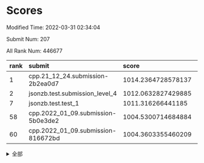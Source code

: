 # Scores

Modified Time: 2022-03-31 02:34:04

Submit Num: 207

All Rank Num: 446677

| rank |               submit               |       score        |       sigma        | pk_num |
| :--- | :--------------------------------- | :----------------- | :----------------- | :----- |
| 1    | cpp.21_12_24.submission-2b2ea0d7   | 1014.2364728578137 | 0.8183067438600923 | 8631   |
| 2    | jsonzb.test.submission_level_4     | 1012.0632827429885 | 0.8312134115903943 | 8633   |
| 7    | jsonzb.test.test_1                 | 1011.316266441185  | 0.7868992547649126 | 8635   |
| 58   | cpp.2022_01_09.submission-5b0e3de2 | 1004.5300714684884 | 0.7320758918334496 | 8633   |
| 60   | cpp.2022_01_09.submission-816672bd | 1004.3603355460209 | 0.7037982102460733 | 8630   |


<details>
<summary>全部</summary>

| rank |                 submit                 |       score        |       sigma        | pk_num |
| :--- | :------------------------------------- | :----------------- | :----------------- | :----- |
| 1    | cpp.21_12_24.submission-2b2ea0d7       | 1014.2364728578137 | 0.8183067438600923 | 8631   |
| 2    | jsonzb.test.submission_level_4         | 1012.0632827429885 | 0.8312134115903943 | 8633   |
| 3    | gobigger.level_3.submission_level_3_40 | 1011.9228126809827 | 0.7719838330932743 | 8631   |
| 4    | gobigger.level_3.submission_level_3_3  | 1011.8900265653518 | 0.7809113985030841 | 8633   |
| 5    | gobigger.level_3.submission_level_3_33 | 1011.7327723063391 | 0.7777753308338317 | 8630   |
| 6    | gobigger.level_3.submission_level_3_5  | 1011.5798748998288 | 0.7674249975692217 | 8630   |
| 7    | jsonzb.test.test_1                     | 1011.316266441185  | 0.7868992547649126 | 8635   |
| 8    | gobigger.level_3.submission_level_3_39 | 1011.088171361637  | 0.7616351942325489 | 8633   |
| 9    | gobigger.level_3.submission_level_3_0  | 1011.0684540564599 | 0.7549570550768548 | 8637   |
| 10   | gobigger.level_3.submission_level_3_4  | 1010.9353875558412 | 0.7520967541812464 | 8634   |
| 11   | gobigger.level_3.submission_level_3_17 | 1010.8434929573924 | 0.7684605192835325 | 8628   |
| 12   | gobigger.level_3.submission_level_3_23 | 1010.8331613607626 | 0.759609336221726  | 8637   |
| 13   | gobigger.level_3.submission_level_3_11 | 1010.516410518074  | 0.7662018749364391 | 8633   |
| 14   | gobigger.level_3.submission_level_3_41 | 1010.5048221604238 | 0.7777250950812441 | 8631   |
| 15   | gobigger.level_3.submission_level_3_9  | 1010.4811855877869 | 0.7586242538209156 | 8634   |
| 16   | gobigger.level_3.submission_level_3_47 | 1010.4722942079013 | 0.7737326092751755 | 8632   |
| 17   | gobigger.level_3.submission_level_3_26 | 1010.4218451371148 | 0.7435050776972469 | 8637   |
| 18   | gobigger.level_3.submission_level_3_21 | 1010.3844188184991 | 0.7549247925755059 | 8627   |
| 19   | gobigger.level_3.submission_level_3_19 | 1010.3080415842913 | 0.763010048865773  | 8636   |
| 20   | gobigger.level_3.submission_level_3_25 | 1010.2683212207443 | 0.7585317229286302 | 8627   |
| 21   | gobigger.level_3.submission_level_3_31 | 1010.249378759866  | 0.7749188502982588 | 8632   |
| 22   | gobigger.level_3.submission_level_3_44 | 1010.2435559003212 | 0.7791636866293677 | 8631   |
| 23   | gobigger.level_3.submission_level_3_34 | 1010.1898237674761 | 0.7506043381313213 | 8637   |
| 24   | gobigger.level_3.submission_level_3_15 | 1010.1818469926341 | 0.7749200166510821 | 8633   |
| 25   | gobigger.level_3.submission_level_3_45 | 1010.1428523570239 | 0.7590510285198445 | 8634   |
| 26   | gobigger.level_3.submission_level_3_27 | 1010.097609377629  | 0.7376516563290809 | 8632   |
| 27   | gobigger.level_3.submission_level_3_29 | 1010.056827320513  | 0.7588597205272546 | 8629   |
| 28   | gobigger.level_3.submission_level_3_2  | 1010.0333311745361 | 0.7653014318482899 | 8625   |
| 29   | gobigger.level_3.submission_level_3_18 | 1009.9292111656679 | 0.7535197491521018 | 8637   |
| 30   | gobigger.level_3.submission_level_3_49 | 1009.8985799635869 | 0.7586929584183159 | 8630   |
| 31   | gobigger.level_3.submission_level_3_43 | 1009.8299881788987 | 0.766384369682983  | 8631   |
| 32   | gobigger.level_3.submission_level_3_48 | 1009.7969712059307 | 0.7324843232079424 | 8629   |
| 33   | gobigger.level_3.submission_level_3_16 | 1009.7608250506387 | 0.7548825394909036 | 8632   |
| 34   | gobigger.level_3.submission_level_3_37 | 1009.7502865113539 | 0.7616316888437683 | 8633   |
| 35   | gobigger.level_3.submission_level_3_24 | 1009.7439406491859 | 0.7507337339394549 | 8626   |
| 36   | gobigger.level_3.submission_level_3_46 | 1009.627252350582  | 0.7482850128514933 | 8637   |
| 37   | gobigger.level_3.submission_level_3_35 | 1009.5779306247414 | 0.7644579141716709 | 8627   |
| 38   | gobigger.level_3.submission_level_3_22 | 1009.5590589005782 | 0.7560385391680675 | 8627   |
| 39   | gobigger.level_3.submission_level_3_20 | 1009.4847840525256 | 0.7561020014538311 | 8630   |
| 40   | gobigger.level_3.submission_level_3_14 | 1009.4455391128423 | 0.7523082741217996 | 8636   |
| 41   | gobigger.level_3.submission_level_3_13 | 1009.4171465135317 | 0.7629290612988158 | 8632   |
| 42   | gobigger.level_3.submission_level_3_6  | 1009.3947178740351 | 0.7330555104193618 | 8630   |
| 43   | gobigger.level_3.submission_level_3_7  | 1009.2808837905372 | 0.7767795319905265 | 8631   |
| 44   | gobigger.level_3.submission_level_3_32 | 1009.2807198407569 | 0.7518015364946484 | 8635   |
| 45   | gobigger.level_3.submission_level_3_12 | 1009.2727589751983 | 0.7676752087654579 | 8635   |
| 46   | gobigger.level_3.submission_level_3_28 | 1009.1192278894305 | 0.7590433705578014 | 8632   |
| 47   | gobigger.level_3.submission_level_3_30 | 1009.1099042196804 | 0.7344251618530506 | 8635   |
| 48   | gobigger.level_3.submission_level_3_8  | 1008.9115114942435 | 0.7330743735631282 | 8628   |
| 49   | gobigger.level_3.submission_level_3_10 | 1008.8924518122399 | 0.7484436533807937 | 8633   |
| 50   | gobigger.level_3.submission_level_3_36 | 1008.757008462833  | 0.7514119024788897 | 8636   |
| 51   | gobigger.level_3.submission_level_3_1  | 1008.6836062829049 | 0.7435390490451012 | 8635   |
| 52   | gobigger.level_3.submission_level_3_38 | 1008.6699335042824 | 0.7404188306049961 | 8629   |
| 53   | gobigger.level_3.submission_level_3_42 | 1007.7545341180411 | 0.7423627126567701 | 8632   |
| 54   | gobigger.level_1.submission_level_1_43 | 1004.9054858694445 | 0.7200252852651498 | 8638   |
| 55   | gobigger.level_1.submission_level_1_0  | 1004.7496180185145 | 0.71881034855674   | 8634   |
| 56   | gobigger.level_1.submission_level_1_27 | 1004.547201347549  | 0.7161731856799851 | 8631   |
| 57   | gobigger.level_1.submission_level_1_9  | 1004.5316651000447 | 0.7187217790999892 | 8628   |
| 58   | cpp.2022_01_09.submission-5b0e3de2     | 1004.5300714684884 | 0.7320758918334496 | 8633   |
| 59   | gobigger.level_1.submission_level_1_39 | 1004.4186318067692 | 0.7267710164288146 | 8631   |
| 60   | cpp.2022_01_09.submission-816672bd     | 1004.3603355460209 | 0.7037982102460733 | 8630   |
| 61   | gobigger.level_1.submission_level_1_19 | 1004.2148825197987 | 0.7087824113487996 | 8626   |
| 62   | gobigger.level_1.submission_level_1_5  | 1003.9184084220057 | 0.7228618328424494 | 8631   |
| 63   | gobigger.level_1.submission_level_1_11 | 1003.9100111320467 | 0.7203697574073947 | 8632   |
| 64   | gobigger.level_1.submission_level_1_15 | 1003.8658497256965 | 0.7184073377103323 | 8632   |
| 65   | gobigger.level_1.submission_level_1_14 | 1003.8342391000575 | 0.7251895654566892 | 8631   |
| 66   | gobigger.level_1.submission_level_1_12 | 1003.772239840914  | 0.7176891005798247 | 8631   |
| 67   | gobigger.level_1.submission_level_1_36 | 1003.7439955747536 | 0.7123519077656716 | 8635   |
| 68   | gobigger.level_1.submission_level_1_41 | 1003.73926335716   | 0.7142967165483783 | 8631   |
| 69   | gobigger.level_1.submission_level_1_4  | 1003.6963173221023 | 0.7157307097778502 | 8627   |
| 70   | gobigger.level_1.submission_level_1_34 | 1003.6714315755212 | 0.7195100669785003 | 8626   |
| 71   | gobigger.level_1.submission_level_1_30 | 1003.6579837657955 | 0.7226595330948152 | 8636   |
| 72   | gobigger.level_1.submission_level_1_20 | 1003.616478239901  | 0.7164767576601248 | 8627   |
| 73   | gobigger.level_1.submission_level_1_17 | 1003.5963430753272 | 0.7233522001457932 | 8633   |
| 74   | gobigger.level_1.submission_level_1_44 | 1003.5946739857927 | 0.7139703709610443 | 8625   |
| 75   | gobigger.level_1.submission_level_1_48 | 1003.5219090734835 | 0.7148056313593697 | 8631   |
| 76   | gobigger.level_1.submission_level_1_37 | 1003.5130957616574 | 0.7147812201983195 | 8632   |
| 77   | gobigger.level_1.submission_level_1_7  | 1003.506803691027  | 0.7174994223253542 | 8629   |
| 78   | gobigger.level_1.submission_level_1_29 | 1003.5012033135198 | 0.7336724453643141 | 8636   |
| 79   | gobigger.level_1.submission_level_1_42 | 1003.4940881793151 | 0.7178920705107731 | 8632   |
| 80   | gobigger.level_1.submission_level_1_8  | 1003.4650370293899 | 0.7213508082501185 | 8631   |
| 81   | gobigger.level_1.submission_level_1_1  | 1003.4590645582366 | 0.7176307476826451 | 8629   |
| 82   | gobigger.level_1.submission_level_1_10 | 1003.4186805034118 | 0.7162777867149228 | 8629   |
| 83   | gobigger.level_1.submission_level_1_31 | 1003.4044110799355 | 0.711994997369139  | 8629   |
| 84   | gobigger.level_1.submission_level_1_35 | 1003.3903279899083 | 0.7152536056283009 | 8633   |
| 85   | gobigger.level_1.submission_level_1_33 | 1003.3863609856498 | 0.7288699711670679 | 8633   |
| 86   | gobigger.level_1.submission_level_1_16 | 1003.2858804320913 | 0.707998816780373  | 8633   |
| 87   | gobigger.level_1.submission_level_1_18 | 1003.1962174223344 | 0.7176824809191772 | 8635   |
| 88   | gobigger.level_1.submission_level_1_49 | 1003.1792895185926 | 0.7194871097162464 | 8639   |
| 89   | gobigger.level_1.submission_level_1_24 | 1003.1672157285859 | 0.7217167283478556 | 8633   |
| 90   | gobigger.level_1.submission_level_1_47 | 1003.1231526741144 | 0.7105188338042314 | 8626   |
| 91   | gobigger.level_1.submission_level_1_28 | 1002.927764432265  | 0.7165854217039898 | 8632   |
| 92   | gobigger.level_1.submission_level_1_13 | 1002.9075483838212 | 0.7098966862192402 | 8631   |
| 93   | gobigger.level_1.submission_level_1_26 | 1002.8929867066489 | 0.7137269811934374 | 8630   |
| 94   | gobigger.level_1.submission_level_1_40 | 1002.877045926564  | 0.7179507792815764 | 8629   |
| 95   | gobigger.level_1.submission_level_1_2  | 1002.8628825631233 | 0.716558743645011  | 8627   |
| 96   | gobigger.level_1.submission_level_1_23 | 1002.8308289888449 | 0.7222708597883828 | 8628   |
| 97   | gobigger.level_1.submission_level_1_25 | 1002.7593797963045 | 0.701678797420028  | 8633   |
| 98   | gobigger.level_1.submission_level_1_38 | 1002.5452758475292 | 0.7146607770837491 | 8630   |
| 99   | gobigger.level_1.submission_level_1_3  | 1002.4179763316293 | 0.7163643675063345 | 8632   |
| 100  | gobigger.level_1.submission_level_1_32 | 1002.3992337485709 | 0.71765946509819   | 8630   |
| 101  | gobigger.level_1.submission_level_1_46 | 1002.344073123815  | 0.7218680344417311 | 8631   |
| 102  | gobigger.level_1.submission_level_1_6  | 1002.2882177386384 | 0.7101112062166524 | 8633   |
| 103  | gobigger.level_1.submission_level_1_21 | 1002.0997683412478 | 0.7041313478612848 | 8629   |
| 104  | gobigger.level_1.submission_level_1_22 | 1002.0924155533495 | 0.7113673910153563 | 8632   |
| 105  | gobigger.level_1.submission_level_1_45 | 1001.651338073371  | 0.7167676393355553 | 8631   |
| 106  | gobigger.random.submission_random_12   | 997.946639872031   | 0.7085778514706484 | 8627   |
| 107  | gobigger.random.submission_random_10   | 997.1818669067743  | 0.7027036516269973 | 8634   |
| 108  | gobigger.random.submission_random_3    | 996.8616448355605  | 0.7222673457814475 | 8637   |
| 109  | gobigger.random.submission_random_1    | 996.8195327419332  | 0.7190471465023993 | 8630   |
| 110  | gobigger.random.submission_random_41   | 996.7974044627326  | 0.6959937306050689 | 8633   |
| 111  | gobigger.random.submission_random_22   | 996.7225999877919  | 0.7059791174404083 | 8630   |
| 112  | gobigger.random.submission_random_2    | 996.6907934690463  | 0.7115271261874602 | 8633   |
| 113  | gobigger.random.submission_random_18   | 996.6643286801552  | 0.706323682437423  | 8636   |
| 114  | gobigger.random.submission_random_34   | 996.6327033118899  | 0.7053158673840492 | 8633   |
| 115  | gobigger.random.submission_random_40   | 996.5620438062684  | 0.7251299069145651 | 8625   |
| 116  | gobigger.random.submission_random_49   | 996.4282960170457  | 0.7026149166783401 | 8629   |
| 117  | gobigger.random.submission_random_15   | 996.330550471366   | 0.7249157056705925 | 8631   |
| 118  | gobigger.random.submission_random_44   | 996.3235930357047  | 0.7177396408978196 | 8632   |
| 119  | gobigger.random.submission_random_7    | 996.2824828193885  | 0.6964062593225349 | 8635   |
| 120  | gobigger.random.submission_random_4    | 996.2528681997337  | 0.7141534052718138 | 8626   |
| 121  | gobigger.random.submission_random_9    | 996.2436875698083  | 0.7271787771350217 | 8633   |
| 122  | gobigger.random.submission_random_30   | 996.1884862748377  | 0.7303209178310089 | 8628   |
| 123  | gobigger.random.submission_random_42   | 996.1802947958619  | 0.7116421412995364 | 8634   |
| 124  | gobigger.random.submission_random_35   | 996.1614471323247  | 0.7076434486006334 | 8634   |
| 125  | gobigger.random.submission_random_29   | 996.1481909051812  | 0.6961286321654754 | 8630   |
| 126  | gobigger.random.submission_random_24   | 996.1223363633526  | 0.7251150395532409 | 8631   |
| 127  | gobigger.random.submission_random_25   | 996.0746889174393  | 0.7170577725496265 | 8631   |
| 128  | gobigger.random.submission_random_37   | 996.0531831454801  | 0.7182996160170412 | 8629   |
| 129  | gobigger.random.submission_random_23   | 996.033164855397   | 0.7078991964143367 | 8634   |
| 130  | gobigger.random.submission_random_45   | 996.0297876117799  | 0.706780404185966  | 8630   |
| 131  | gobigger.random.submission_random_11   | 996.0088584497357  | 0.701991208024716  | 8631   |
| 132  | gobigger.random.submission_random_14   | 995.9745213181777  | 0.7081886266752336 | 8628   |
| 133  | gobigger.random.submission_random_32   | 995.9636941260592  | 0.7058910292590348 | 8635   |
| 134  | gobigger.random.submission_random_31   | 995.9264949305037  | 0.709698433949513  | 8630   |
| 135  | gobigger.random.submission_random_19   | 995.8687566944573  | 0.6994016411691198 | 8636   |
| 136  | gobigger.random.submission_random_39   | 995.8340573102788  | 0.7288307166405381 | 8630   |
| 137  | gobigger.random.submission_random_20   | 995.8294747432153  | 0.7117713560047952 | 8633   |
| 138  | gobigger.random.submission_random_43   | 995.7673024483236  | 0.7081615521285287 | 8626   |
| 139  | gobigger.random.submission_random_46   | 995.5891233968111  | 0.7142350557071236 | 8632   |
| 140  | gobigger.random.submission_random_0    | 995.5531090648727  | 0.7163467746794976 | 8633   |
| 141  | gobigger.random.submission_random_47   | 995.4601274216053  | 0.7251577645215218 | 8635   |
| 142  | gobigger.random.submission_random_8    | 995.4273289475483  | 0.7224981194621061 | 8633   |
| 143  | gobigger.random.submission_random_13   | 995.4167225799054  | 0.7025537814917227 | 8632   |
| 144  | gobigger.random.submission_random_48   | 995.4160370414285  | 0.7044865606137749 | 8631   |
| 145  | gobigger.random.submission_random_33   | 995.3947166004166  | 0.709843013661513  | 8632   |
| 146  | gobigger.random.submission_random_16   | 995.3579814626323  | 0.7034624499858843 | 8633   |
| 147  | gobigger.random.submission_random_28   | 995.151558513202   | 0.7081796597367133 | 8634   |
| 148  | gobigger.random.submission_random_26   | 995.0865668054305  | 0.7101752602932857 | 8634   |
| 149  | gobigger.random.submission_random_5    | 995.0643645024269  | 0.7238275623998328 | 8638   |
| 150  | gobigger.random.submission_random_6    | 994.8857310586961  | 0.7161138686770797 | 8632   |
| 151  | gobigger.random.submission_random_38   | 994.685322808414   | 0.727064407112996  | 8633   |
| 152  | gobigger.random.submission_random_27   | 994.5583360464158  | 0.704768042661275  | 8635   |
| 153  | gobigger.random.submission_random_21   | 994.3006215253262  | 0.7171675140737461 | 8623   |
| 154  | gobigger.random.submission_random_17   | 994.2844433093486  | 0.7271591042219012 | 8631   |
| 155  | gobigger.level_2.submission_level_2_30 | 994.2612660869288  | 0.7339060341615559 | 8633   |
| 156  | gobigger.random.submission_random_36   | 994.0485503496388  | 0.7000211863472072 | 8634   |
| 157  | gobigger.level_2.submission_level_2_24 | 993.9120574116178  | 0.7367252620429037 | 8631   |
| 158  | gobigger.level_2.submission_level_2_6  | 993.6356791015274  | 0.7491154922366917 | 8629   |
| 159  | gobigger.level_2.submission_level_2_47 | 993.5999448340169  | 0.7261738472449577 | 8634   |
| 160  | gobigger.level_2.submission_level_2_23 | 993.4561318632792  | 0.7343208977002108 | 8627   |
| 161  | gobigger.level_2.submission_level_2_34 | 993.3535726588473  | 0.7328845268297742 | 8628   |
| 162  | gobigger.level_2.submission_level_2_39 | 993.1290639224843  | 0.7405627375891858 | 8631   |
| 163  | gobigger.level_2.submission_level_2_19 | 993.0918950018386  | 0.7477848480352896 | 8637   |
| 164  | gobigger.level_2.submission_level_2_46 | 992.9586015132777  | 0.7522731724290699 | 8636   |
| 165  | gobigger.level_2.submission_level_2_42 | 992.9252285035207  | 0.7389572233533231 | 8632   |
| 166  | gobigger.level_2.submission_level_2_18 | 992.8758528681564  | 0.7518867237403514 | 8627   |
| 167  | gobigger.level_2.submission_level_2_45 | 992.8719591293409  | 0.7228539358412965 | 8629   |
| 168  | gobigger.level_2.submission_level_2_1  | 992.8613595904113  | 0.7242804393204336 | 8634   |
| 169  | gobigger.level_2.submission_level_2_9  | 992.8493655162317  | 0.7453573296400947 | 8627   |
| 170  | gobigger.level_2.submission_level_2_28 | 992.7990244003387  | 0.7484284418959262 | 8631   |
| 171  | gobigger.level_2.submission_level_2_31 | 992.7639513186707  | 0.7359370096441799 | 8632   |
| 172  | gobigger.level_2.submission_level_2_13 | 992.730071628491   | 0.7667847847153715 | 8631   |
| 173  | gobigger.level_2.submission_level_2_4  | 992.6719639514648  | 0.7342668761380773 | 8632   |
| 174  | gobigger.level_2.submission_level_2_14 | 992.597094194919   | 0.7340506928917404 | 8633   |
| 175  | gobigger.level_2.submission_level_2_20 | 992.482115647393   | 0.7665334131633852 | 8628   |
| 176  | gobigger.level_2.submission_level_2_41 | 992.3230567604661  | 0.74550027371594   | 8637   |
| 177  | gobigger.level_2.submission_level_2_38 | 992.2460725682727  | 0.7323658756806214 | 8634   |
| 178  | gobigger.level_2.submission_level_2_35 | 992.2203705854232  | 0.7568839552466776 | 8637   |
| 179  | gobigger.level_2.submission_level_2_3  | 992.206781464378   | 0.7351080799505275 | 8632   |
| 180  | gobigger.level_2.submission_level_2_29 | 992.1607711328292  | 0.7485854463614561 | 8631   |
| 181  | gobigger.level_2.submission_level_2_33 | 992.1325073824041  | 0.7381022515624308 | 8632   |
| 182  | gobigger.level_2.submission_level_2_22 | 992.0870499447182  | 0.7558416945298011 | 8628   |
| 183  | gobigger.level_2.submission_level_2_44 | 992.0300266465993  | 0.7354068524768251 | 8629   |
| 184  | gobigger.level_2.submission_level_2_5  | 992.0110479975515  | 0.7730828196242153 | 8631   |
| 185  | gobigger.level_2.submission_level_2_40 | 991.9547790756706  | 0.7481528063872777 | 8633   |
| 186  | gobigger.level_2.submission_level_2_32 | 991.9328544938844  | 0.7565466567716845 | 8632   |
| 187  | gobigger.level_2.submission_level_2_2  | 991.9005705822854  | 0.7636573975554766 | 8626   |
| 188  | gobigger.level_2.submission_level_2_7  | 991.894695845007   | 0.745043004315241  | 8633   |
| 189  | gobigger.level_2.submission_level_2_8  | 991.8428838330465  | 0.7547572242970491 | 8632   |
| 190  | gobigger.level_2.submission_level_2_36 | 991.811622397338   | 0.7639601037197715 | 8630   |
| 191  | gobigger.level_2.submission_level_2_43 | 991.7511161031096  | 0.7533545448928367 | 8630   |
| 192  | gobigger.level_2.submission_level_2_0  | 991.7148286646358  | 0.7513180885203227 | 8626   |
| 193  | gobigger.level_2.submission_level_2_11 | 991.6848797513582  | 0.7527544646780376 | 8632   |
| 194  | gobigger.level_2.submission_level_2_21 | 991.6835429778853  | 0.7390023971536259 | 8628   |
| 195  | gobigger.level_2.submission_level_2_16 | 991.592946271222   | 0.7388040172502627 | 8627   |
| 196  | gobigger.level_2.submission_level_2_48 | 991.5506128231449  | 0.7539618380521821 | 8635   |
| 197  | gobigger.level_2.submission_level_2_25 | 991.5476363546779  | 0.7285466930276668 | 8633   |
| 198  | gobigger.level_2.submission_level_2_37 | 991.5239925087452  | 0.744143429892193  | 8633   |
| 199  | gobigger.level_2.submission_level_2_17 | 991.1927553648792  | 0.7502771214438005 | 8632   |
| 200  | gobigger.level_2.submission_level_2_10 | 990.9424535174587  | 0.7501195842800755 | 8628   |
| 201  | gobigger.level_2.submission_level_2_15 | 990.8816550931091  | 0.7670863897511238 | 8631   |
| 202  | gobigger.level_2.submission_level_2_49 | 990.7512697335059  | 0.7583723634498715 | 8632   |
| 203  | gobigger.level_2.submission_level_2_12 | 990.6734701378401  | 0.7610839227007068 | 8620   |
| 204  | gobigger.level_2.submission_level_2_27 | 990.6725246965703  | 0.7580739947716099 | 8632   |
| 205  | gobigger.level_2.submission_level_2_26 | 990.2325180310266  | 0.7678369078706918 | 8630   |
| 206  | gobigger.none.submission_none_0        | 979.0746395718741  | 1.269446134227543  | 8628   |
| 207  | gobigger.none.submission_none_1        | 976.7926588462292  | 1.4986782498193252 | 8630   |

</details>